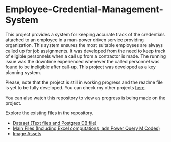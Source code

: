 # **Employee-Credential-Management-System**

This project provides a system for keeping accurate track of the credentials attached to an employee in a man-power driven service providing organization. This system ensures the most suitable employees are always called up for job assignments. It was developed from the need to keep track of eligible personnels when a call up from a contractor is made. The running issue was the downtime experienced whenever the called personnel was found to be ineligible after call-up. This project was developed as a key planning system.

Please, note that the project is still in working progress and the readme file is yet to be fully developed. You can check my other projects [here](https://github.com/BasseyIsrael).

You can also watch this repository to view as progress is being made on the project. 

Explore the existing files in the repository.

- [Dataset (Text files and Postgres DB file)](Data)
- [Main Files (Including Excel computations, adn Power Query M Codes)](Workbook)
- [Image Assets](assets)
